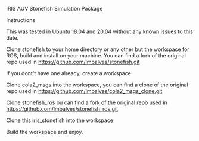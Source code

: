 IRIS AUV Stonefish Simulation Package

Instructions

This was tested in Ubuntu 18.04 and 20.04 without any known issues to this date.

Clone stonefish to your home directory or any other but the workspace for ROS, build and install on your machine. You can find a fork of the original repo used in https://github.com/lmbalves/stonefish.git

If you dont't have one already, create a workspace

Clone cola2_msgs into the workspace, you can find a clone of the original repo used in https://github.com/lmbalves/cola2_msgs_clone.git

Clone stonefish_ros ou can find a fork of the original repo used in https://github.com/lmbalves/stonefish_ros.git

Clone this iris_stonefish into the workspace

Build the workspace and enjoy.

